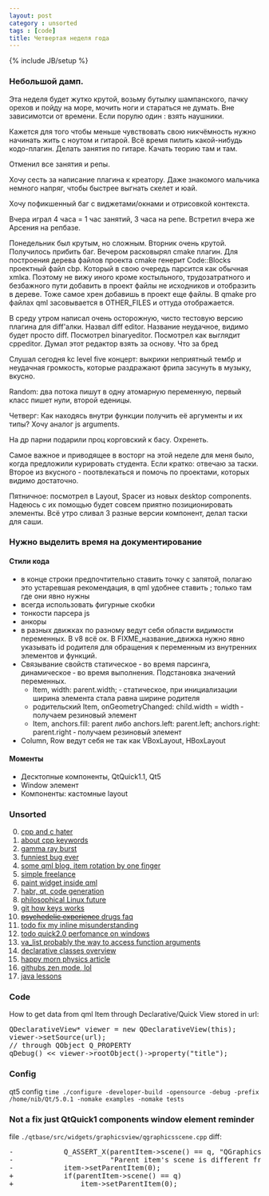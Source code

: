 ```yaml
---
layout: post
category : unsorted
tags : [code]
title: Четвертая неделя года
---
```

{% include JB/setup %}

### Небольшой дамп.
<p>Эта неделя будет жутко крутой, возьму бутылку шампанского, пачку орехов и пойду на море, мочить ноги и стараться не думать. Вне зависимотси от времени. Если порулю один : взять наушники.</p>
<p>Кажется для того чтобы меньше чувствовать свою никчёмность нужно начинать жить с ноутом и гитарой. Всё время пилить какой-нибудь кодо-плагин. Делать занятия по гитаре. Качать теорию там и там.</p>
<p>Отменил все занятия и репы.</p>
<p>Хочу сесть за написание плагина к креатору. Даже знакомого мальчика немного напряг, чтобы быстрее выгнать скелет и юай.</p>
<p>Хочу пофикшенный баг с виджетами/окнами и отрисовкой контекста.</p>
<p>Вчера играл 4 часа = 1 час занятий, 3 часа на репе. Встретил вчера же Арсения на репбазе.</p>
<p>Понедельник был крутым, но сложным. Вторник очень крутой. Получилось прибить баг. Вечером расковырял cmake плагин.
Для построения дерева файлов проекта cmake генерит Code::Blocks проектный файл cbp. Который в свою очередь парсится как обычная xmlка.
Поэтому не вижу иного кроме костыльного, трудозатратного и безбажного пути добавить в проект файлы не исходников и отобразить в дереве. Тоже самое хрен добавишь в проект еще файлы. В qmake pro файлах qml засовывается в OTHER_FILES и оттуда отображается.</p>
<p>В среду утром написал очень осторожную, чисто тестовую версию плагина для diff'алки. Назвал diff editor. Название неудачное, видимо будет просто diff. Посмотрел binaryeditor. Посмотрел как выглядит cppeditor. Думал этот редактор взять за основу. Что за бред</p>
<p>Слушал сегодня kc level five концерт: выкрики неприятный тембр и неудачная громкость, которые раздражают фрипа засунуть в музыку, вкусно.</p>
<p>Random: два потока пишут в одну атомарную переменную, первый класс пишет нули, второй еденицы.</p>
<p>Четверг: Как находясь внутри функции получить её аргументы и их типы? Хочу аналог js arguments.</p>
<p>На др парни подарили проц корговский к басу. Охренеть.</p>
<p></p>
<p>Самое важное и приводящее в восторг на этой неделе для меня было, когда предложили курировать студента. Если кратко: отвечаю за таски. Второе из вкусного - поотвлекаться и помочь по проектами, которых видимо достаточно.</p>
<p>Пятничное: посмотрел в Layout, Spacer из новых desktop components. Надеюсь с их помощью будет совсем приятно позиционировать элементы. Всё утро сливал 3 разные версии компонент, делал таски для саши.</p>


### Нужно выделить время на документирование

#### Стили кода
- в конце строки предпочтительно ставить точку с запятой, полагаю это устаревшая рекомендация, в qml удобнее ставить ; только там где они явно нужны
- всегда использовать фигурные скобки
- тонкости парсера js
- анкоры
- в разных движках по разному ведут себя области видимости переменных. В v8 всё ок. В FIXME_название_движка нужно явно указывать id родителя для обращения к переменным из внутренних элементов и функций.
- Связывание свойств статическое &dash; во время парсинга, динамическое &dash; во время выполнения. Подстановка значений переменных.
    - Item, width: parent.width; &dash; статическое, при инициализации ширина элемента стала равна ширине родителя
    - родительский Item, onGeometryChanged: child.width = width &dash; получаем резиновый элемент
    - Item, anchors.fill: parent либо anchors.left: parent.left; anchors.right: parent.right &dash; получаем резиновый элемент
- Column, Row ведут себя не так как VBoxLayout, HBoxLayout

#### Моменты
- Десктопные компоненты, QtQuick1.1, Qt5
- Window элемент
- Компоненты: кастомные layout

### Unsorted
0. [cpp and c hater](http://blog.regehr.org/archives/880)
0. [about cpp keywords](http://www.quizful.net/post/cpp-keywords-usage)
0. [gamma ray burst](http://www.bbc.co.uk/news/science-environment-21082617)
0. [funniest bug ever](http://swanson.github.com/blog/2013/01/20/worst-bug-ever.html)
0. [some qml blog, item rotation by one finger](https://quicking.wordpress.com/2012/01/24/qml-one-finger-rotation/)
0. [simple freelance](http://www.gethacker.com/)
0. [paint widget inside qml](http://kunalmaemo.blogspot.com/2011/07/how-to-display-qwidget-into-qml.html)
0. [habr, qt, code generation](http://habrahabr.ru/post/139607/)
0. [philosophical Linux future](http://www.pappp.net/?p=969)
0. [git how keys works](http://theultralinx.com/2013/01/keys-work-explained-gif.html)
0. [<s>psychedelic experience</s> drugs faq](https://www.erowid.org/psychoactives/faqs/psychedelic_experience_faq.shtml)
0. [todo fix my inline misunderstanding](http://www.parashift.com/c++-faq-lite/where-to-put-inline-keyword.html)
0. [todo quick2.0 perfomance on windows](http://qt-project.org/forums/viewthread/23566/)
0. [va_list probably the way to access function arguments](http://stackoverflow.com/questions/3027729/i-want-to-trace-logs-using-a-macro-multi-parameter-always-null-problem-c-wind/3027897)
0. [declarative classes overview](http://doc.qt.digia.com/qt/qtdeclarative.html)
0. [happy morn physics article](http://arstechnica.com/science/2013/01/hydrogen-made-with-muons-reveals-proton-size-conundrum/)
0. [githubs zen mode, lol](https://github.com/blog/1379-zen-writing-mode)
0. [java lessons](http://introcs.cs.princeton.edu/java/32class/)

### Code
How to get data from qml Item through Declarative/Quick View stored in url:
<pre>
QDeclarativeView* viewer = new QDeclarativeView(this);
viewer-&gt;setSource(url);
// through QObject Q_PROPERTY
qDebug() &lt;&lt; viewer-&gt;rootObject()-&gt;property("title");
</pre>

### Config
qt5 config `time ./configure -developer-build -opensource -debug -prefix /home/nib/Qt/5.0.1 -nomake examples -nomake tests`


### Not a fix just QtQuick1 components window element reminder
file `./qtbase/src/widgets/graphicsview/qgraphicsscene.cpp` diff:

<pre>
-            Q_ASSERT_X(parentItem->scene() == q, "QGraphicsScene::removeItem",
-                       "Parent item's scene is different from this item's scene");
-            item->setParentItem(0);
+            if(parentItem->scene() == q)
+                item->setParentItem(0);
</pre>
